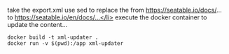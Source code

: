 take the export.xml
use sed to replace the <link> from https://seatable.io/docs/... to https://seatable.io/en/docs/...</li>
execute the docker container to update the content...

```
docker build -t xml-updater .
docker run -v $(pwd):/app xml-updater
```